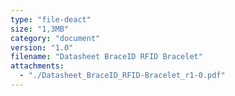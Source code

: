 ```yaml
---
type: "file-deact"
size: "1,3MB"
category: "document"
version: "1.0"
filename: "Datasheet BraceID RFID Bracelet"
attachments:
  - "./Datasheet_BraceID_RFID-Bracelet_r1-0.pdf"
---
```

